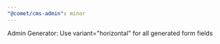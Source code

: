 ```yaml
---
"@comet/cms-admin": minor
---
```


Admin Generator: Use variant="horizontal" for all generated form fields

